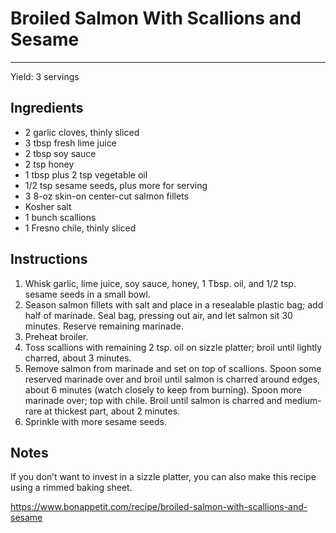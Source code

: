 # Broiled Salmon With Scallions and Sesame
---
Yield: 3 servings

## Ingredients
- 2 garlic cloves, thinly sliced
- 3 tbsp fresh lime juice
- 2 tbsp soy sauce
- 2 tsp honey
- 1 tbsp plus 2 tsp vegetable oil
- 1/2 tsp sesame seeds, plus more for serving
- 3 8-oz skin-on center-cut salmon fillets
- Kosher salt
- 1 bunch scallions
- 1 Fresno chile, thinly sliced

## Instructions
1. Whisk garlic, lime juice, soy sauce, honey, 1 Tbsp. oil, and 1/2 tsp. sesame seeds in a small bowl.
2. Season salmon fillets with salt and place in a resealable plastic bag; add half of marinade. Seal bag, pressing out air, and let salmon sit 30 minutes. Reserve remaining marinade.
3. Preheat broiler.
4. Toss scallions with remaining 2 tsp. oil on sizzle platter; broil until lightly charred, about 3 minutes.
5. Remove salmon from marinade and set on top of scallions. Spoon some reserved marinade over and broil until salmon is charred around edges, about 6 minutes (watch closely to keep from burning). Spoon more marinade over; top with chile. Broil until salmon is charred and medium-rare at thickest part, about 2 minutes.
6. Sprinkle with more sesame seeds.


## Notes
If you don’t want to invest in a sizzle platter, you can also make this recipe using a rimmed baking sheet.

https://www.bonappetit.com/recipe/broiled-salmon-with-scallions-and-sesame
